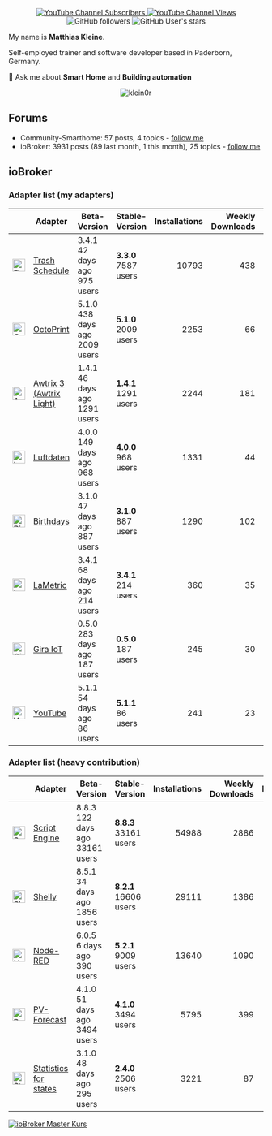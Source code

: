<p align=center>
  <a href="https://www.youtube.com/c/Hausautomatisierung-com/"><img alt="YouTube Channel Subscribers" src="https://img.shields.io/youtube/channel/subscribers/UCRDCsZvUg75Bibp9qYbHivw?label=haus-automatisierung.com&logo=youtube&style=flat-square"> <img alt="YouTube Channel Views" src="https://img.shields.io/youtube/channel/views/UCRDCsZvUg75Bibp9qYbHivw?logo=youtube&style=flat-square"></a> <img alt="GitHub followers" src="https://img.shields.io/github/followers/klein0r?logo=github&style=flat-square"> <img alt="GitHub User's stars" src="https://img.shields.io/github/stars/klein0r?affiliations=OWNER&logo=github&style=flat-square">
</p>

My name is **Matthias Kleine**.

Self-employed trainer and software developer based in Paderborn, Germany.

💬 Ask me about **Smart Home** and **Building automation**

<p align="center">
  <img src="https://github-readme-stats.vercel.app/api?username=klein0r&show_icons=true&theme=calm" alt="klein0r" />
</p>

## Forums

- Community-Smarthome: 57 posts, 4 topics - [follow me](https://community-smarthome.com/u/haus_automation/summary)
- ioBroker: 3931 posts (89 last month, 1 this month), 25 topics - [follow me](https://forum.iobroker.net/user/haus-automatisierung)

## ioBroker

### Adapter list (my adapters)

| | Adapter | Beta-Version | Stable-Version | Installations | Weekly Downloads | Issues |
|-|---------|--------------|----------------|--------------:|-----------------:|-------:|
| <img src="https://raw.githubusercontent.com/klein0r/ioBroker.trashschedule/master/admin/trashschedule.png" alt="Trash Schedule" width="25" /> | [Trash Schedule](https://github.com/klein0r/ioBroker.trashschedule) | 3.4.1<br />42 days ago<br />975 users | **3.3.0**<br />7587 users | 10793 | 438 | 6 |
| <img src="https://raw.githubusercontent.com/klein0r/ioBroker.octoprint/master/admin/octoprint.png" alt="OctoPrint" width="25" /> | [OctoPrint](https://github.com/klein0r/ioBroker.octoprint) | 5.1.0<br />438 days ago<br />2009 users | **5.1.0**<br />2009 users | 2253 | 66 | 6 |
| <img src="https://raw.githubusercontent.com/klein0r/ioBroker.awtrix-light/master/admin/awtrix-light.png" alt="Awtrix 3 (Awtrix Light)" width="25" /> | [Awtrix 3 (Awtrix Light)](https://github.com/klein0r/ioBroker.awtrix-light) | 1.4.1<br />46 days ago<br />1291 users | **1.4.1**<br />1291 users | 2244 | 181 | 10 |
| <img src="https://raw.githubusercontent.com/klein0r/ioBroker.luftdaten/master/admin/luftdaten.png" alt="Luftdaten" width="25" /> | [Luftdaten](https://github.com/klein0r/ioBroker.luftdaten) | 4.0.0<br />149 days ago<br />968 users | **4.0.0**<br />968 users | 1331 | 44 | 1 |
| <img src="https://raw.githubusercontent.com/klein0r/ioBroker.birthdays/master/admin/birthdays.png" alt="Birthdays" width="25" /> | [Birthdays](https://github.com/klein0r/ioBroker.birthdays) | 3.1.0<br />47 days ago<br />887 users | **3.1.0**<br />887 users | 1290 | 102 | 3 |
| <img src="https://raw.githubusercontent.com/klein0r/ioBroker.lametric/master/admin/lametric.png" alt="LaMetric" width="25" /> | [LaMetric](https://github.com/klein0r/ioBroker.lametric) | 3.4.1<br />68 days ago<br />214 users | **3.4.1**<br />214 users | 360 | 35 | 5 |
| <img src="https://raw.githubusercontent.com/klein0r/ioBroker.gira-iot/master/admin/gira-iot.png" alt="Gira IoT" width="25" /> | [Gira IoT](https://github.com/klein0r/ioBroker.gira-iot) | 0.5.0<br />283 days ago<br />187 users | **0.5.0**<br />187 users | 245 | 30 | 2 |
| <img src="https://raw.githubusercontent.com/klein0r/ioBroker.youtube/master/admin/youtube.png" alt="YouTube" width="25" /> | [YouTube](https://github.com/klein0r/ioBroker.youtube) | 5.1.1<br />54 days ago<br />86 users | **5.1.1**<br />86 users | 241 | 23 | 1 |

### Adapter list (heavy contribution)

| | Adapter | Beta-Version | Stable-Version | Installations | Weekly Downloads | Issues |
|-|---------|--------------|----------------|--------------:|-----------------:|-------:|
| <img src="https://raw.githubusercontent.com/ioBroker/ioBroker.javascript/master/admin/javascript.png" alt="Script Engine" width="25" /> | [Script Engine](https://github.com/iobroker/ioBroker.javascript) | 8.8.3<br />122 days ago<br />33161 users | **8.8.3**<br />33161 users | 54988 | 2886 | 105 |
| <img src="https://raw.githubusercontent.com/iobroker-community-adapters/ioBroker.shelly/master/admin/shelly.png" alt="Shelly" width="25" /> | [Shelly](https://github.com/iobroker-community-adapters/ioBroker.shelly) | 8.5.1<br />34 days ago<br />1856 users | **8.2.1**<br />16606 users | 29111 | 1386 | 35 |
| <img src="https://raw.githubusercontent.com/ioBroker/ioBroker.node-red/master/admin/node-red.png" alt="Node-RED" width="25" /> | [Node-RED](https://github.com/ioBroker/ioBroker.node-red) | 6.0.5<br />6 days ago<br />390 users | **5.2.1**<br />9009 users | 13640 | 1090 | 28 |
| <img src="https://raw.githubusercontent.com/iobroker-community-adapters/ioBroker.pvforecast/main/admin/pvforecast.png" alt="PV-Forecast" width="25" /> | [PV-Forecast](https://github.com/iobroker-community-adapters/ioBroker.pvforecast) | 4.1.0<br />51 days ago<br />3494 users | **4.1.0**<br />3494 users | 5795 | 399 | 5 |
| <img src="https://raw.githubusercontent.com/iobroker-community-adapters/ioBroker.statistics/master/admin/statistics.png" alt="Statistics for states" width="25" /> | [Statistics for states](https://github.com/iobroker-community-adapters/ioBroker.statistics) | 3.1.0<br />48 days ago<br />295 users | **2.4.0**<br />2506 users | 3221 | 87 | 3 |

[![ioBroker Master Kurs](https://haus-automatisierung.com/images/ads/ioBroker-Kurs.png?2025)](https://haus-automatisierung.com/iobroker-kurs/?refid=github-profile)
